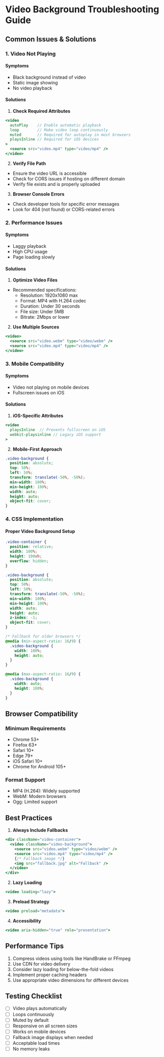 # Video Background Troubleshooting Guide

## Common Issues & Solutions

### 1. Video Not Playing

#### Symptoms
- Black background instead of video
- Static image showing
- No video playback

#### Solutions

1. **Check Required Attributes**
```jsx
<video
  autoPlay    // Enable automatic playback
  loop        // Make video loop continuously
  muted       // Required for autoplay in most browsers
  playsInline // Required for iOS devices
>
  <source src="video.mp4" type="video/mp4" />
</video>
```

2. **Verify File Path**
- Ensure the video URL is accessible
- Check for CORS issues if hosting on different domain
- Verify file exists and is properly uploaded

3. **Browser Console Errors**
- Check developer tools for specific error messages
- Look for 404 (not found) or CORS-related errors

### 2. Performance Issues

#### Symptoms
- Laggy playback
- High CPU usage
- Page loading slowly

#### Solutions

1. **Optimize Video Files**
- Recommended specifications:
  - Resolution: 1920x1080 max
  - Format: MP4 with H.264 codec
  - Duration: Under 30 seconds
  - File size: Under 5MB
  - Bitrate: 2Mbps or lower

2. **Use Multiple Sources**
```jsx
<video>
  <source src="video.webm" type="video/webm" />
  <source src="video.mp4" type="video/mp4" />
</video>
```

### 3. Mobile Compatibility

#### Symptoms
- Video not playing on mobile devices
- Fullscreen issues on iOS

#### Solutions

1. **iOS-Specific Attributes**
```jsx
<video
  playsInline  // Prevents fullscreen on iOS
  webkit-playsinline // Legacy iOS support
>
```

2. **Mobile-First Approach**
```css
.video-background {
  position: absolute;
  top: 50%;
  left: 50%;
  transform: translate(-50%, -50%);
  min-width: 100%;
  min-height: 100%;
  width: auto;
  height: auto;
  object-fit: cover;
}
```

### 4. CSS Implementation

#### Proper Video Background Setup
```css
.video-container {
  position: relative;
  width: 100%;
  height: 100vh;
  overflow: hidden;
}

.video-background {
  position: absolute;
  top: 50%;
  left: 50%;
  transform: translate(-50%, -50%);
  min-width: 100%;
  min-height: 100%;
  width: auto;
  height: auto;
  z-index: -1;
  object-fit: cover;
}

/* Fallback for older browsers */
@media (min-aspect-ratio: 16/9) {
  .video-background {
    width: 100%;
    height: auto;
  }
}

@media (max-aspect-ratio: 16/9) {
  .video-background {
    width: auto;
    height: 100%;
  }
}
```

## Browser Compatibility

### Minimum Requirements
- Chrome 53+
- Firefox 63+
- Safari 10+
- Edge 79+
- iOS Safari 10+
- Chrome for Android 105+

### Format Support
- MP4 (H.264): Widely supported
- WebM: Modern browsers
- Ogg: Limited support

## Best Practices

1. **Always Include Fallbacks**
```jsx
<div className="video-container">
  <video className="video-background">
    <source src="video.webm" type="video/webm" />
    <source src="video.mp4" type="video/mp4" />
    {/* Fallback image */}
    <img src="fallback.jpg" alt="Fallback" />
  </video>
</div>
```

2. **Lazy Loading**
```jsx
<video loading="lazy">
```

3. **Preload Strategy**
```jsx
<video preload="metadata">
```

4. **Accessibility**
```jsx
<video aria-hidden="true" role="presentation">
```

## Performance Tips

1. Compress videos using tools like HandBrake or FFmpeg
2. Use CDN for video delivery
3. Consider lazy loading for below-the-fold videos
4. Implement proper caching headers
5. Use appropriate video dimensions for different devices

## Testing Checklist

- [ ] Video plays automatically
- [ ] Loops continuously
- [ ] Muted by default
- [ ] Responsive on all screen sizes
- [ ] Works on mobile devices
- [ ] Fallback image displays when needed
- [ ] Acceptable load times
- [ ] No memory leaks
